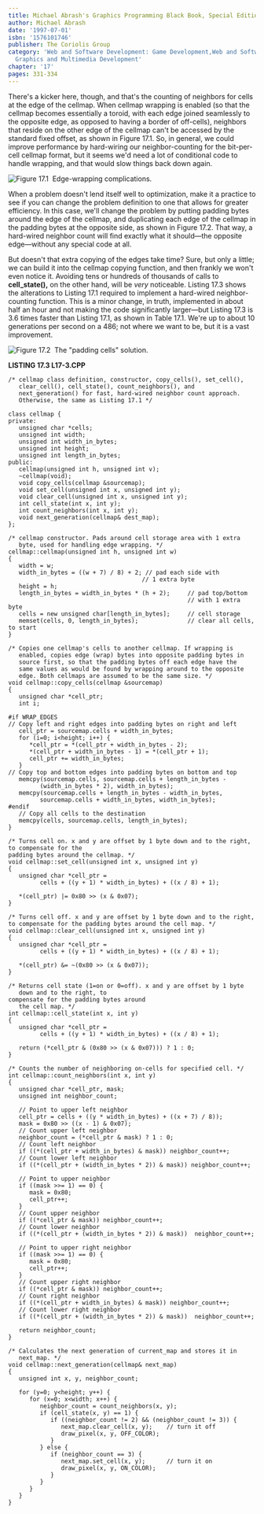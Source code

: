 ```yaml
---
title: Michael Abrash's Graphics Programming Black Book, Special Edition
author: Michael Abrash
date: '1997-07-01'
isbn: '1576101746'
publisher: The Coriolis Group
category: 'Web and Software Development: Game Development,Web and Software Development:
  Graphics and Multimedia Development'
chapter: '17'
pages: 331-334
---
```


There's a kicker here, though, and that's the counting of neighbors for
cells at the edge of the cellmap. When cellmap wrapping is enabled (so
that the cellmap becomes essentially a toroid, with each edge joined
seamlessly to the opposite edge, as opposed to having a border of
off-cells), neighbors that reside on the other edge of the cellmap can't
be accessed by the standard fixed offset, as shown in Figure 17.1. So,
in general, we could improve performance by hard-wiring our
neighbor-counting for the bit-per-cell cellmap format, but it seems we'd
need a lot of conditional code to handle wrapping, and that would slow
things back down again.

![**Figure 17.1**  *Edge-wrapping complications.*](images/17-01.jpg)

When a problem doesn't lend itself well to optimization, make it a
practice to see if you can change the problem definition to one that
allows for greater efficiency. In this case, we'll change the problem by
putting padding bytes around the edge of the cellmap, and duplicating
each edge of the cellmap in the padding bytes at the opposite side, as
shown in Figure 17.2. That way, a hard-wired neighbor count will find
exactly what it should—the opposite edge—without any special code at
all.

But doesn't that extra copying of the edges take time? Sure, but only a
little; we can build it into the cellmap copying function, and then
frankly we won't even notice it. Avoiding tens or hundreds of thousands
of calls to **cell\_state(),** on the other hand, will be *very*
noticeable. Listing 17.3 shows the alterations to Listing 17.1 required
to implement a hard-wired neighbor-counting function. This is a minor
change, in truth, implemented in about half an hour and not making the
code significantly larger—but Listing 17.3 is 3.6 times faster than
Listing 17.1, as shown in Table 17.1. We're up to about 10 generations
per second on a 486; not where we want to be, but it is a vast
improvement.

![**Figure 17.2**  *The "padding cells" solution.*](images/17-02.jpg)

**LISTING 17.3 L17-3.CPP**

    /* cellmap class definition, constructor, copy_cells(), set_cell(),
       clear_cell(), cell_state(), count_neighbors(), and
       next_generation() for fast, hard-wired neighbor count approach.
       Otherwise, the same as Listing 17.1 */

    class cellmap {
    private:
       unsigned char *cells;
       unsigned int width;
       unsigned int width_in_bytes;
       unsigned int height;
       unsigned int length_in_bytes;
    public:
       cellmap(unsigned int h, unsigned int v);
       ~cellmap(void);
       void copy_cells(cellmap &sourcemap);
       void set_cell(unsigned int x, unsigned int y);
       void clear_cell(unsigned int x, unsigned int y);
       int cell_state(int x, int y);
       int count_neighbors(int x, int y);
       void next_generation(cellmap& dest_map);
    };

    /* cellmap constructor. Pads around cell storage area with 1 extra
       byte, used for handling edge wrapping. */
    cellmap::cellmap(unsigned int h, unsigned int w)
    {
       width = w;
       width_in_bytes = ((w + 7) / 8) + 2; // pad each side with
                                          // 1 extra byte
       height = h;
       length_in_bytes = width_in_bytes * (h + 2);     // pad top/bottom
                                                       // with 1 extra byte
       cells = new unsigned char[length_in_bytes];     // cell storage
       memset(cells, 0, length_in_bytes);              // clear all cells, to start
    }

    /* Copies one cellmap's cells to another cellmap. If wrapping is
       enabled, copies edge (wrap) bytes into opposite padding bytes in
       source first, so that the padding bytes off each edge have the
       same values as would be found by wrapping around to the opposite
       edge. Both cellmaps are assumed to be the same size. */
    void cellmap::copy_cells(cellmap &sourcemap)
    {
       unsigned char *cell_ptr;
       int i;

    #if WRAP_EDGES
    // Copy left and right edges into padding bytes on right and left
       cell_ptr = sourcemap.cells + width_in_bytes;
       for (i=0; i<height; i++) {
          *cell_ptr = *(cell_ptr + width_in_bytes - 2);
          *(cell_ptr + width_in_bytes - 1) = *(cell_ptr + 1);
          cell_ptr += width_in_bytes;
       }
    // Copy top and bottom edges into padding bytes on bottom and top
       memcpy(sourcemap.cells, sourcemap.cells + length_in_bytes -
             (width_in_bytes * 2), width_in_bytes);
       memcpy(sourcemap.cells + length_in_bytes - width_in_bytes,
             sourcemap.cells + width_in_bytes, width_in_bytes);
    #endif
       // Copy all cells to the destination
       memcpy(cells, sourcemap.cells, length_in_bytes);
    }

    /* Turns cell on. x and y are offset by 1 byte down and to the right, to compensate for the
    padding bytes around the cellmap. */
    void cellmap::set_cell(unsigned int x, unsigned int y)
    {
       unsigned char *cell_ptr =
             cells + ((y + 1) * width_in_bytes) + ((x / 8) + 1);

       *(cell_ptr) |= 0x80 >> (x & 0x07);
    }

    /* Turns cell off. x and y are offset by 1 byte down and to the right,
    to compensate for the padding bytes around the cell map. */
    void cellmap::clear_cell(unsigned int x, unsigned int y)
    {
       unsigned char *cell_ptr =
             cells + ((y + 1) * width_in_bytes) + ((x / 8) + 1);

       *(cell_ptr) &= ~(0x80 >> (x & 0x07));
    }

    /* Returns cell state (1=on or 0=off). x and y are offset by 1 byte
       down and to the right, to
    compensate for the padding bytes around
       the cell map. */
    int cellmap::cell_state(int x, int y)
    {
       unsigned char *cell_ptr =
             cells + ((y + 1) * width_in_bytes) + ((x / 8) + 1);

       return (*cell_ptr & (0x80 >> (x & 0x07))) ? 1 : 0;
    }

    /* Counts the number of neighboring on-cells for specified cell. */
    int cellmap::count_neighbors(int x, int y)
    {
       unsigned char *cell_ptr, mask;
       unsigned int neighbor_count;

       // Point to upper left neighbor
       cell_ptr = cells + ((y * width_in_bytes) + ((x + 7) / 8));
       mask = 0x80 >> ((x - 1) & 0x07);
       // Count upper left neighbor
       neighbor_count = (*cell_ptr & mask) ? 1 : 0;
       // Count left neighbor
       if ((*(cell_ptr + width_in_bytes) & mask)) neighbor_count++;
       // Count lower left neighbor
       if ((*(cell_ptr + (width_in_bytes * 2)) & mask)) neighbor_count++;

       // Point to upper neighbor
       if ((mask >>= 1) == 0) {
          mask = 0x80;
          cell_ptr++;
       }
       // Count upper neighbor
       if ((*cell_ptr & mask)) neighbor_count++;
       // Count lower neighbor
       if ((*(cell_ptr + (width_in_bytes * 2)) & mask))  neighbor_count++;

       // Point to upper right neighbor
       if ((mask >>= 1) == 0) {
          mask = 0x80;
          cell_ptr++;
       }
       // Count upper right neighbor
       if ((*cell_ptr & mask)) neighbor_count++;
       // Count right neighbor
       if ((*(cell_ptr + width_in_bytes) & mask)) neighbor_count++;
       // Count lower right neighbor
       if ((*(cell_ptr + (width_in_bytes * 2)) & mask))  neighbor_count++;

       return neighbor_count;
    }

    /* Calculates the next generation of current_map and stores it in
       next_map. */
    void cellmap::next_generation(cellmap& next_map)
    {
       unsigned int x, y, neighbor_count;

       for (y=0; y<height; y++) {
          for (x=0; x<width; x++) {
             neighbor_count = count_neighbors(x, y);
             if (cell_state(x, y) == 1) {
                if ((neighbor_count != 2) && (neighbor_count != 3)) {
                   next_map.clear_cell(x, y);    // turn it off
                   draw_pixel(x, y, OFF_COLOR);
                }
             } else {
                if (neighbor_count == 3) {
                   next_map.set_cell(x, y);      // turn it on
                   draw_pixel(x, y, ON_COLOR);
                }
             }
          }
       }
    }

